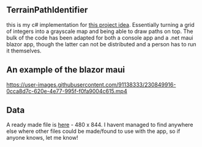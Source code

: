 ## TerrainPathIdentifier
this is my c# implementation for [this project idea](http://nifty.stanford.edu/2016/franke-mountain-paths). Essentially turning a grid of integers into a grayscale map and being able to draw paths on top. 
The bulk of the code has been adapted for both a console app and a .net maui blazor app, though the latter can not be distributed and a person has to run it themselves.

## An example of the blazor maui
https://user-images.githubusercontent.com/91138333/230849916-0cca8d7c-620e-4e77-995f-f0fa9004c615.mp4

## Data
A ready made file is [here](http://nifty.stanford.edu/2016/franke-mountain-paths/dataFiles/Colorado_844x480.dat) - 480 x 844. I havent managed to find anywhere else where other files could be made/found to use with the app, so if anyone knows, let me know!

